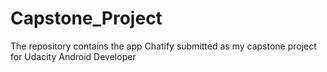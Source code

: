 # Capstone_Project

The repository contains the app Chatify submitted as my capstone project for Udacity Android Developer
